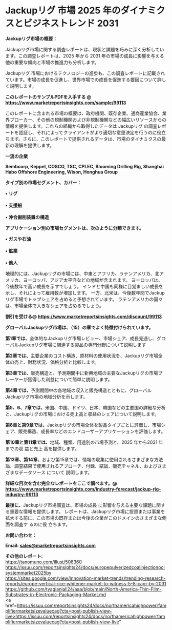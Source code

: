 # Jackupリグ 市場 2025 年のダイナミクスとビジネストレンド 2031

<strong><b>Jackupリグ市場の概要：</b></strong>

Jackupリグ市場に関する調査レポートは、現状と課題を巧みに深く分析しています。この調査レポートは、2025 年から 2031 年の市場の成長に影響を与える他の重要な傾向と市場の推進力も分析します。

Jackupリグ 市場におけるテクノロジーの進歩も、この調査レポートに記載されています。市場の成長を促進し、世界市場での成長を促進する要因について詳しく説明します。

<strong>このレポートのサンプルPDFを入手する @ <a href=https://www.marketreportsinsights.com/sample/99113>https://www.marketreportsinsights.com/sample/99113</a></strong>

このレポートに含まれる市場の概要は、政府機関、既存企業、通商産業協会、業界ブローカー、その他の規制機関および非規制機関などの幅広いリソースからの情報を提供します。これらの組織から取得したデータは Jackupリグ の調査レポートを認証し、それによってクライアントがより適切な意思決定を行うのに役立ちます。さらに、このレポートで提供されるデータは、市場のダイナミクスの最新の理解を提供します。

<strong>一流の企業</strong>

<strong><b>Sembcorp, Keppel, COSCO, TSC, CPLEC, Blooming Drilling Rig, Shanghai Habo Offshore Engineering, Wison, Honghua Group</b></strong>

<strong><b>タイプ別の市場セグメント、カバー：</b></strong>

<strong>• リグ<br><br>• 支援船<br><br>• 沖合掘削装置の構造</strong>

<strong><b>アプリケーション別の市場セグメントは、次のように分類できます。</b></strong>

<strong>• ガスや石油<br><br>• 鉱業<br><br>• 他人</strong>

 地理的には、Jackupリグの市場には、中東とアフリカ、ラテンアメリカ、北アメリカ、ヨーロッパ、アジア太平洋などの地域が含まれます。 ヨーロッパは、今後数年で高い成長を示すでしょう。 インドと中国も同様に目覚ましい成長を示し、それによって雇用数が増加します。 一方、北米は、今後数年間でJackupリグ市場でトップシェアを占めると予想されています。 ラテンアメリカの国々は、市場全体で大きなシェアを占めるでしょう。

<strong>割引を受ける@ <a href=https://www.marketreportsinsights.com/discount/99113>https://www.marketreportsinsights.com/discount/99113</a></strong>

<strong><b>グローバルJackupリグ市場は、（15）の章でよく特徴付けられています。</b></strong>

<strong><b>第</b></strong><strong><b>1章では、</b></strong>全体的なJackupリグ市場レビュー、市場シェア、成長見通し、グローバルJackupリグ市場に関連する製品の専門分野について説明します

<strong><b>第2章では、</b></strong>主要企業のコスト構造、原材料の使用状況を、Jackupリグ市場全体の売上、財務状況、価格分析と比較します。

<strong><b>第3章では、</b></strong>販売構造と、予測期間中に新興地域の主要なJackupリグの市場プレーヤーが獲得した利益について簡単に説明します。

<strong><b>第4章では、</b></strong>予測期間中の各地域の収入と販売構造とともに、グローバルJackupリグ市場の地域分析を示します。

<strong><b>第5、6、7章では、</b></strong>米国、中国、ドイツ、日本、韓国などの主要国の詳細な分析と、Jackupリグの市場における売上高と収益のシェアについて説明します。

<strong><b>第8章と第9章では、</b></strong>Jackupリグの市場全体を製品タイプごとに評価し、市場シェア、販売構造、成長率などのエンドユーザーアプリケーションを評価します。

<strong><b>第10章と第11章では、</b></strong>地域、種類、用途別の市場予測と、2025 年から2031 年までの収 益と売上 高を提供します。

<strong><b>第13章、第14章、</b></strong>および第15章では、情報の収集に使用されるさまざまな方法論、調査結果で使用されるアプローチ、付録、結論、販売チャネル、およびさまざまなデータソース について 説明します。

<strong>詳細な目次を含む完全なレポートをここで調べます。@ <a href=https://www.marketreportsinsights.com/industry-forecast/jackup-rig-industry-99113>https://www.marketreportsinsights.com/industry-forecast/jackup-rig-industry-99113</a></strong>

<strong><b>最後に、</b></strong>Jackupリグ市場調査は、市場の成長 に影響を</a>与える主要な課題に関する重要な情報を提供します。 レポートは、Jackupリグ市場に投資または事業を拡大する前に、この市場の既存または今後の企業がこのドメインのさまざまな側面を調査す るのに役 立ちます。

<strong><b>お問い合わせ：</b></strong>

<strong>Email: </strong><a href=mailto:sales@marketreportsinsights.com><strong>sales@marketreportsinsights.com</strong></a>

<strong>その他のレポート:</strong>
<br>
<a href=https://tanomuno.com/illust/508360>https://tanomuno.com/illust/508360</a>
<br>
<a href=https://issuu.com/reportsinsights24/docs/europepulverizedcoalinjectionpcisystemmarket2025by>https://issuu.com/reportsinsights24/docs/europepulverizedcoalinjectionpcisystemmarket2025by</a>
<br>
<a href=https://sites.google.com/view/innovation-market-trends/trending-research-reports/europe-vertical-rice-whitener-market-to-witness-5-8-cagr-by-2031>https://sites.google.com/view/innovation-market-trends/trending-research-reports/europe-vertical-rice-whitener-market-to-witness-5-8-cagr-by-2031</a>
<br>
<a href=https://github.com/tyagianjali24/aaa/blob/main/North-America-Thin-Film-Substrates-in-Electronic-Packaging-Market.md>https://github.com/tyagianjali24/aaa/blob/main/North-America-Thin-Film-Substrates-in-Electronic-Packaging-Market.md</a>
<br>
<a href=https://issuu.com/reportsinsights24/docs/northamericahighpowerrfamplifiermarketsizevaluecag?cta=post-publish-view-live>https://issuu.com/reportsinsights24/docs/northamericahighpowerrfamplifiermarketsizevaluecag?cta=post-publish-view-live</a>"
